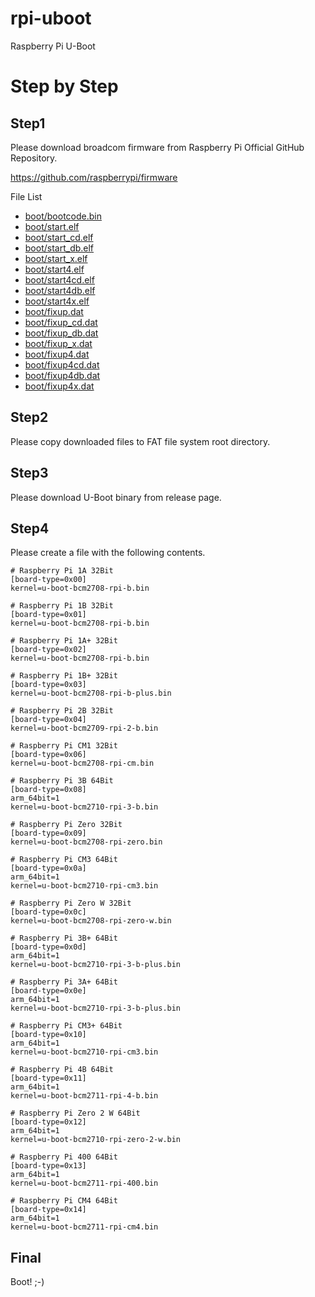 # rpi-uboot
Raspberry Pi U-Boot

# Step by Step

## Step1
Please download broadcom firmware from Raspberry Pi Official GitHub Repository.

https://github.com/raspberrypi/firmware

File List

- [boot/bootcode.bin](https://github.com/raspberrypi/firmware/raw/master/boot/bootcode.bin "boot/bootcode.bin")
- [boot/start.elf](https://github.com/raspberrypi/firmware/raw/master/boot/start.elf "boot/start.elf")
- [boot/start_cd.elf](https://github.com/raspberrypi/firmware/raw/master/boot/start_cd.elf "boot/start_cd.elf")
- [boot/start_db.elf](https://github.com/raspberrypi/firmware/raw/master/boot/start_db.elf "boot/start_db.elf")
- [boot/start_x.elf](https://github.com/raspberrypi/firmware/raw/master/boot/start_x.elf "boot/start_x.elf")
- [boot/start4.elf](https://github.com/raspberrypi/firmware/raw/master/boot/start4.elf "boot/start4.elf")
- [boot/start4cd.elf](https://github.com/raspberrypi/firmware/raw/master/boot/start4cd.elf "boot/start4cd.elf")
- [boot/start4db.elf](https://github.com/raspberrypi/firmware/raw/master/boot/start4db.elf "boot/start4db.elf")
- [boot/start4x.elf](https://github.com/raspberrypi/firmware/raw/master/boot/start4x.elf "boot/start4x.elf")
- [boot/fixup.dat](https://github.com/raspberrypi/firmware/raw/master/boot/fixup.dat "boot/fixup.dat")
- [boot/fixup_cd.dat](https://github.com/raspberrypi/firmware/raw/master/boot/fixup_cd.dat "boot/fixup_cd.dat")
- [boot/fixup_db.dat](https://github.com/raspberrypi/firmware/raw/master/boot/fixup_db.dat "boot/fixup_db.dat")
- [boot/fixup_x.dat](https://github.com/raspberrypi/firmware/raw/master/boot/fixup_x.dat "boot/fixup_x.dat")
- [boot/fixup4.dat](https://github.com/raspberrypi/firmware/raw/master/boot/fixup4.dat "boot/fixup4.dat")
- [boot/fixup4cd.dat](https://github.com/raspberrypi/firmware/raw/master/boot/fixup4cd.dat "boot/fixup4cd.dat")
- [boot/fixup4db.dat](https://github.com/raspberrypi/firmware/raw/master/boot/fixup4db.dat "boot/fixup4db.dat")
- [boot/fixup4x.dat](https://github.com/raspberrypi/firmware/raw/master/boot/fixup4x.dat "boot/fixup4x.dat")

## Step2
Please copy downloaded files to FAT file system root directory.

## Step3
Please download U-Boot binary from release page.

## Step4
Please create a file with the following contents.

```
# Raspberry Pi 1A 32Bit
[board-type=0x00]
kernel=u-boot-bcm2708-rpi-b.bin

# Raspberry Pi 1B 32Bit
[board-type=0x01]
kernel=u-boot-bcm2708-rpi-b.bin

# Raspberry Pi 1A+ 32Bit
[board-type=0x02]
kernel=u-boot-bcm2708-rpi-b.bin

# Raspberry Pi 1B+ 32Bit
[board-type=0x03]
kernel=u-boot-bcm2708-rpi-b-plus.bin

# Raspberry Pi 2B 32Bit
[board-type=0x04]
kernel=u-boot-bcm2709-rpi-2-b.bin

# Raspberry Pi CM1 32Bit
[board-type=0x06]
kernel=u-boot-bcm2708-rpi-cm.bin

# Raspberry Pi 3B 64Bit
[board-type=0x08]
arm_64bit=1
kernel=u-boot-bcm2710-rpi-3-b.bin

# Raspberry Pi Zero 32Bit
[board-type=0x09]
kernel=u-boot-bcm2708-rpi-zero.bin

# Raspberry Pi CM3 64Bit
[board-type=0x0a]
arm_64bit=1
kernel=u-boot-bcm2710-rpi-cm3.bin

# Raspberry Pi Zero W 32Bit
[board-type=0x0c]
kernel=u-boot-bcm2708-rpi-zero-w.bin

# Raspberry Pi 3B+ 64Bit
[board-type=0x0d]
arm_64bit=1
kernel=u-boot-bcm2710-rpi-3-b-plus.bin

# Raspberry Pi 3A+ 64Bit
[board-type=0x0e]
arm_64bit=1
kernel=u-boot-bcm2710-rpi-3-b-plus.bin

# Raspberry Pi CM3+ 64Bit
[board-type=0x10]
arm_64bit=1
kernel=u-boot-bcm2710-rpi-cm3.bin

# Raspberry Pi 4B 64Bit
[board-type=0x11]
arm_64bit=1
kernel=u-boot-bcm2711-rpi-4-b.bin

# Raspberry Pi Zero 2 W 64Bit
[board-type=0x12]
arm_64bit=1
kernel=u-boot-bcm2710-rpi-zero-2-w.bin

# Raspberry Pi 400 64Bit
[board-type=0x13]
arm_64bit=1
kernel=u-boot-bcm2711-rpi-400.bin

# Raspberry Pi CM4 64Bit
[board-type=0x14]
arm_64bit=1
kernel=u-boot-bcm2711-rpi-cm4.bin
```

## Final
Boot! ;-)
